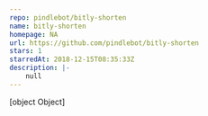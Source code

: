 ```yaml
---
repo: pindlebot/bitly-shorten
name: bitly-shorten
homepage: NA
url: https://github.com/pindlebot/bitly-shorten
stars: 1
starredAt: 2018-12-15T08:35:33Z
description: |-
    null
---
```


[object Object]
